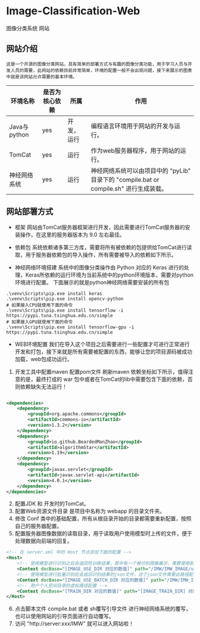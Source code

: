# Image-Classification-Web

图像分类系统 网站

## 网站介绍

    这是一个开源的图像分类网站，具有简单的部署方式与有趣的图像分类功能，用于学习人员与开发人员的需要，此网站的依赖目前非常简单，环境的配置一般不会出现问题，接下来展示的图表中就是该网站允许需要的基本环境。

| 环境名称        | 是否为核心依赖 | 所属    | 作用                                                             |
|-------------|---------|-------|----------------------------------------------------------------|
| Java与python | yes     | 开发，运行 | 编程语言环境用于网站的开发与运行。                                              |
| TomCat      | yes     | 运行    | 作为web服务器程序，用于网站的运行。                                            |
| 神经网络系统      | yes     | 运行    | 神经网络系统可以由项目中的 "pyLib" 目录下的 "compile.bat or compile.sh" 进行生成装载。 |

## 网站部署方式

- 框架 网站由TomCat服务器框架进行开发，因此需要进行TomCat服务器的安装操作，在这里的服务器版本为 9.0 左右最佳。

- 依赖包 系统依赖诸多第三方库，需要将所有被依赖的包提供给TomCat进行读取，用于服务器依赖包的导入操作，所有需要被导入的依赖如下所示。

- 神经网络环境搭建 系统中的图像分类操作由 Python 对应的 Keras 进行的处理，Keras所依赖的运行环境为当前系统中的python环境版本，需要对python环境进行配置。 下面展示的就是python神经网络需要安装的所有包

```shell
.\venv\Scripts\pip.exe install keras
.\venv\Scripts\pip.exe install opencv-python
# 如果接入CPU就使用下面的命令
.\venv\Scripts\pip.exe install tensorflow -i https://pypi.tuna.tsinghua.edu.cn/simple
# 如果接入GPU就使用下面的命令
.\venv\Scripts\pip.exe install tensorflow-gpu -i https://pypi.tuna.tsinghua.edu.cn/simple
```

- WEB环境配置 我们在导入这个项目之后需要进行一些配置才可进行正常进行开发和打包，接下来就是所有需要被配置的东西，能够让您的项目源码被成功加载，web包成功运行。

1. 开发工具中配置maven 配置pom文件 刷新maven 依赖坐标如下所示，值得注意的是，最终打成的 war 包中或者在TomCat的lib中需要包含下面的依赖，否则依赖缺失无法运行！

```xml

<dependencies>
    <dependency>
        <groupId>org.apache.commons</groupId>
        <artifactId>commons-io</artifactId>
        <version>1.3.2</version>
    </dependency>
    <dependency>
        <groupId>io.github.BeardedManZhao</groupId>
        <artifactId>algorithmStar</artifactId>
        <version>1.19</version>
    </dependency>
    <dependency>
        <groupId>javax.servlet</groupId>
        <artifactId>javax.servlet-api</artifactId>
        <version>4.0.1</version>
    </dependency>
</dependencies>
```

2. 配置JDK 和 开发时的TomCat。
3. 配置Web资源文件目录 是项目中名称为 webapp 的目录文件夹。
4. 修改 Conf 类中的基础配置，所有从根目录开始的目录都需要重新配置，按照自己的服务器配置。
5. 配置服务器图像数据的读取目录，用于读取用户使用模型时上传的文件，便于处理数据向前端的回复。

```xml
<!-- 在 server.xml 中的 Host 节点添加下面的配置 -->
<Host>
    <!-- 使用模型进行识别之后会返回性训练结果，其中有一个被识别图像展示，需要使用到这个虚拟路径 -->
    <Context docBase="[IMAGE_USE_DIR 对应的数值]" path="/IMW/IMW_IMAGE/use/" reloadable="true" />
    <!-- 使用模型进行批量识别后会返回识别结果的json文件，这个json文件需要此路径配置才可以下载 -->
    <Context docBase="[IMAGE_USE_BATCH_DIR 对应的数值]" path="/IMW/IMW_IMAGE/batchUse/" reloadable="false" />
    <!-- 用户个人空间目录的虚拟路径配置 -->
    <Context docBase="[TRAIN_DIR 对应的数值]" path="[IMAGE_TRAIN_DIR] 对应的数值" reloadable="true" />
</Host>
```

6. 点击脚本文件 compile.bat 或者 sh覆写引导文件 进行神经网络系统的覆写，也可以使用网站的引导页面进行自动覆写。
7. 访问 "http://server:xxx/IMW" 就可以进入网站啦！

